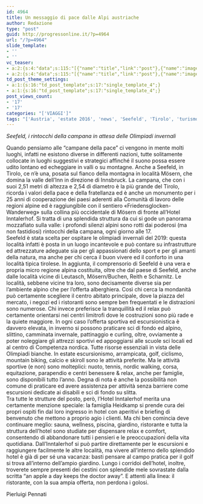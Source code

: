```yaml
---
id: 4964
title: Un messaggio di pace dalle Alpi austriache
author: Redazione
type: "post"
guid: http://progressonline.it/?p=4964
url: "/?p=4964"
slide_template:
- ''
- ''
vc_teaser:
- a:2:{s:4:"data";s:115:"[{"name":"title","link":"post"},{"name":"image","image":"featured","link":"none"},{"name":"text","mode":"excerpt"}]";s:7:"bgcolor";s:0:"";}
- a:2:{s:4:"data";s:115:"[{"name":"title","link":"post"},{"name":"image","image":"featured","link":"none"},{"name":"text","mode":"excerpt"}]";s:7:"bgcolor";s:0:"";}
td_post_theme_settings:
- a:1:{s:16:"td_post_template";s:17:"single_template_4";}
- a:1:{s:16:"td_post_template";s:17:"single_template_4";}
post_views_count:
- '17'
- '17'
categories: "['VIAGGI']"
tags: "['Austria', 'estate 2016', 'news', 'Seefeld', 'Tirolo', 'turismo', 'Viaggi']"
---
```


*Seefeld, i rintocchi della campana in attesa delle Olimpiadi invernali*

Quando pensiamo alle “campane della pace” ci vengono in mente molti luoghi, infatti ne esistono diverse in differenti nazioni, tutte solitamente collocate in luoghi suggestivi e strategici affinché il suono possa essere udito lontano ed echeggiare in valli o su montagne. Anche a Seefeld, in Tirolo, ce n’è una, posata sul fianco della montagna in località Mösern, che domina la valle dell’Inn in direzione di Innsbruck. La campana, che con i suoi 2,51 metri di altezza e 2,54 di diametro è la più grande del Tirolo, ricorda i valori della pace e della fratellanza ed è anche un monumento per i 25 anni di cooperazione dei paesi aderenti alla Comunità di lavoro delle regioni alpine ed è raggiungibile con il sentiero «Friedensglocken-Wanderweg» sulla collina più occidentale di Mösern di fronte all’Hotel Inntalerhof. Si tratta di una splendida struttura da cui si gode un panorama mozzafiato sulla valle: i profondi silenzi alpini sono rotti dai poderosi (ma non fastidiosi) rintocchi della campana, ogni giorno alle 17.  
Seefeld è stata scelta per ospitare le olimpiadi invernali del 2019: questa località infatti è posta in un luogo incantevole e può contare su infrastrutture ed attrezzature adeguate sia per gli appassionati dello sport e per gli amanti della natura, ma anche per chi cerca il buon vivere ed il conforto in una località tipica tirolese. In aggiunta, il comprensorio di Seefeld è una vera e propria micro regione alpina costituita, oltre che dal paese di Seefeld, anche dalle località vicine di Leutasch, Mösern/Buchen, Reith e Scharnitz. Le località, sebbene vicine tra loro, sono decisamente diverse sia per l’ambiente alpino che per l’offerta alberghiera. Così chi cerca la mondanità può certamente scegliere il centro abitato principale, dove la piazza del mercato, i negozi ed i ristoranti sono sempre ben frequentati e le distrazioni sono numerose. Chi invece preferisce la tranquillità ed il relax può certamente orientarsi nei centri limitrofi dove le costruzioni sono più rade e la quiete maggiore. In ogni caso l’offerta sportiva ed escursionistica è davvero elevata, in inverno si possono praticare sci di fondo ed alpino, slittino, camminata invernale, pattinaggio e curling, oltre, ovviamente a poter noleggiare gli attrezzi sportivi ed appoggiarsi alle scuole sci locali ed al centro di Competenza nordica. Tutte risorse essenziali in vista delle Olimpiadi bianche. In estate escursionismo, arrampicata, golf, ciclismo, mountain biking, calcio e skiroll sono le attività preferite. Ma le attività sportive (e non) sono molteplici: nuoto, tennis, nordic walking, corsa, equitazione, parapendio e centri benessere &amp; relax, anche per famiglie, sono disponibili tutto l’anno. Degna di nota è anche la possibilità non comune di praticare ed avere assistenza per attività senza barriere come escursioni dedicate ai disabili e sci di fondo su slitta.  
Tra tutte le strutture del posto, però, l’Hotel Inntalerhof merita una certamente menzione speciale: la famiglia Heidkamp si prende cura dei propri ospiti fin dal loro ingresso in hotel con aperitivi e briefing di benvenuto che mettono a proprio agio i clienti. Ma chi ben comincia deve continuare meglio: sauna, wellness, piscina, giardino, ristorante e tutta la struttura dell’hotel sono studiate per dispensare relax e comfort, consentendo di abbandonare tutti i pensieri e le preoccupazioni della vita quotidiana. Dall’Inntalerhof si può partire direttamente per le escursioni e raggiungere facilmente le altre località, ma vivere all’interno dello splendido hotel è già di per sé una vacanza: basti pensare al campo pratica per il golf si trova all’interno dell’ampio giardino. Lungo i corridoi dell’hotel, inoltre, troverete sempre presenti dei cestini con splendide mele sovrastate dalla scritta “an apple a day keeps the doctor away”. E attenti alla linea: il ristorante, con la sua ampia offerta, non perdona i golosi.

Pierluigi Pennati